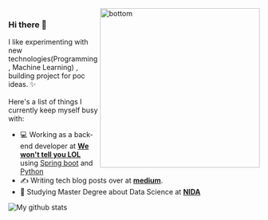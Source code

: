<!-- <img align="right" src="https://user-images.githubusercontent.com/25294734/88893251-48eec880-d270-11ea-8cbb-1167b76763d1.gif" alt="bottom" width=450px height=465px> -->
<img align="right" src="https://user-images.githubusercontent.com/25294734/88898294-b4d42f80-d276-11ea-8f7e-749b0633c536.gif" alt="bottom" width=320px>

### Hi there 👋

I like experimenting with new technologies(Programming , Machine Learning) , building project for poc ideas. ✨ <br/><br/>
Here's a list of things I currently keep myself busy with: <br/>

- 💻 Working as a back-end developer at **[We won't tell you LOL](https://google.com)** using [Spring boot](https://spring.io/projects/spring-boot) and [Python](https://www.python.org//)
- ✍️ Writing tech blog posts over at **[medium](https://medium.com/@Chalach.mo)**.
- 🌱 Studying Master Degree about Data Science  at **[NIDA](http://as.nida.ac.th/gsas/programs/master-business-analytics-and-data-science/ds-2019/)** 

![My github stats](https://github-readme-stats.vercel.app/api?username=Kzis&show_icons=true)

